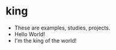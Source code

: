# king
<ul>
  <li>These are examples, studies, projects.</li>
  <li>Hello World!</li>
  <li>I'm the king of the world!</li>
</ul>
